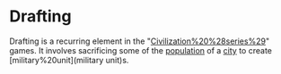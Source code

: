 # Drafting

Drafting is a recurring element in the "[Civilization%20%28series%29](Civilization)" games. It involves sacrificing some of the [population](population) of a [city](city) to create [military%20unit](military unit)s.